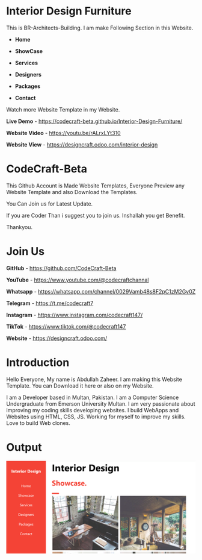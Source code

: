 # Interior Design Furniture
This is BR-Architects-Building. I am make Following Section in this Website.

+ **Home**

+ **ShowCase**

+ **Services**

+ **Designers**

+ **Packages**

+ **Contact**

Watch more Website Template in my Website.

**Live Demo** - https://codecraft-beta.github.io/Interior-Design-Furniture/

**Website Video** - https://youtu.be/rALrxLYt310

**Website View** - https://designcraft.odoo.com/interior-design

# CodeCraft-Beta

This Github Account is Made Website Templates, Everyone Preview any Website Template and also Download the Templates.

You Can Join us for Latest Update. 

If you are Coder Than i suggest you to join us. Inshallah you get Benefit.

Thankyou.

# Join Us

**GitHub** - https://github.com/CodeCraft-Beta

**YouTube** - https://www.youtube.com/@codecraftchannal

**Whatsapp** - https://whatsapp.com/channel/0029Vamb48s8F2pC1zM2Gv0Z

**Telegram**  - https://t.me/codecraft7

**Instagram** - https://www.instagram.com/codecraft147/

**TikTok** - https://www.tiktok.com/@codecraft147

**Website** - https://designcraft.odoo.com/

# Introduction

Hello Everyone, My name is Abdullah Zaheer. I am making this Website Template. You can Download it here or also on my Website.

I am a Developer based in Multan, Pakistan. I am a Computer Science Undergraduate from Emerson University Multan. I am very passionate about improving my coding skills developing websites. I build WebApps and Websites using HTML, CSS, JS. Working for myself to improve my skills. Love to build Web clones.

# Output
![Image](https://raw.githubusercontent.com/CodeCraft-Beta/Interior-Design-Furniture/3e77a93a8e6128c28d0c0b57568c78ce4eaaef55/Screenshot%202024-11-24%20172211.png)

